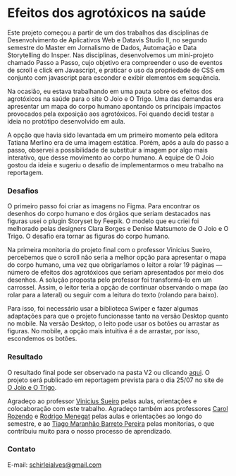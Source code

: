 # Efeitos dos agrotóxicos na saúde

Este projeto começou a partir de um dos trabalhos das disciplinas de Desenvolvimento de Aplicativos Web e Datavis Studio II, no segundo semestre do Master em Jornalismo de Dados, Automação e Data Storytelling do Insper. Nas disciplinas, desenvolvemos um mini-projeto chamado Passo a Passo, cujo objetivo era compreender o uso de eventos de scroll e click em Javascript, e praticar o uso da propriedade de CSS em conjunto com javascript para esconder e exibir elementos em sequência.

Na ocasião, eu estava trabalhando em uma pauta sobre os efeitos dos agrotóxicos na saúde para o site O Joio e O Trigo. Uma das demandas era apresentar um mapa do corpo humano apontando os principais impactos provocados pela exposição aos agrotóxicos. Foi quando decidi testar a ideia no protótipo desenvolvido em aula. 

A opção que havia sido levantada em um primeiro momento pela editora Tatiana Merlino era de uma imagem estática. Porém, após a aula do passo a passo, observei a possibilidade de substituir a imagem por algo mais interativo, que desse movimento ao corpo humano. A equipe de O Joio gostou da ideia e sugeriu o desafio de implementarmos o meu trabalho na reportagem. 

### Desafios

O primeiro passo foi criar as imagens no Figma. Para encontrar os desenhos do corpo humano e dos órgãos que seriam destacados nas figuras usei o plugin Storyset by Feepik. O modelo que eu criei foi melhorado pelas designers Clara Borges e Denise Matsumoto de O Joio e O Trigo. O desafio era tornar as figuras do corpo humano. 

Na primeira monitoria do projeto final com o professor Vinicius Sueiro, percebemos que o scroll não seria a melhor opção para apresentar o mapa do corpo humano, uma vez que obrigaríamos o leitor a rolar 19 páginas — número de efeitos dos agrotóxicos que seriam apresentados por meio dos desenhos. A solução proposta pelo professor foi transformá-lo em um carrossel. Assim, o leitor teria a opção de continuar observando o mapa (ao rolar para a lateral) ou seguir com a leitura do texto (rolando para baixo). 

Para isso, foi necessário usar a biblioteca Swiper e fazer algumas adaptações para que o projeto funcionasse tanto na versão Desktop quanto no mobile. Na versão Desktop, o leito pode usar os botões ou arrastar as figuras. No mobile, a opção mais intuitiva é a de arrastar, por isso, escondemos os botões. 

### Resultado

O resultado final pode ser observado na pasta V2 ou clicando [aqui](https://schirlei.github.io/efeitos-agrotoxicos/v2/). O projeto será publicado em reportagem prevista para o dia 25/07 no site de [O Joio e O Trigo](https://ojoioeotrigo.com.br/). 

Agradeço ao professor [Vinicius Sueiro](https://github.com/vsueiro/insper) pelas aulas, orientações e colocaboração com este trabalho. Agradeço também aos professores [Carol Rozendo](https://github.com/carolinex) e [Rodrigo Menegat](https://github.com/RodrigoMenegat) pelas aulas e orientações ao longo do semestre, e ao [Tiago Maranhão Barreto Pereira](https://github.com/tiagombp) pelas monitorias, o que contribuiu muito para o nosso processo de aprendizado. 

### Contato
E-mail: schirleialves@gmail.com
